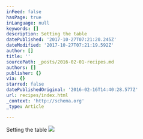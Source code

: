 ```yaml
---
inFeed: false
hasPage: true
inLanguage: null
keywords: []
description: Setting the table
datePublished: '2017-10-27T07:21:20.245Z'
dateModified: '2017-10-27T07:21:19.592Z'
author: []
title: ''
sourcePath: _posts/2016-02-01-recipes.md
authors: []
publisher: {}
via: {}
starred: false
datePublishedOriginal: '2016-02-16T14:40:28.577Z'
url: recipes/index.html
_context: 'http://schema.org'
_type: Article

---
```

Setting the table
![](https://s3-us-west-2.amazonaws.com/the-grid-img/p/50c4bfd082491cf5b9aae59c7120d27637c87db9.jpg)
